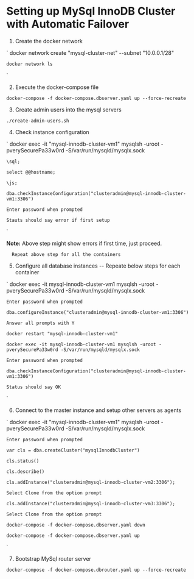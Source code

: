 # Setting up MySql InnoDB Cluster with Automatic Failover

1. Create the docker network

`
    docker network create "mysql-cluster-net" --subnet "10.0.0.1/28"

    docker network ls
`

2. Execute the docker-compose file

`
    docker-compose -f docker-compose.dbserver.yaml up --force-recreate
`

3. Create admin users into the mysql servers

`
    ./create-admin-users.sh
`

4. Check instance configuration

`
    docker exec -it "mysql-innodb-cluster-vm1" mysqlsh -uroot -pverySecurePa33w0rd -S/var/run/mysqld/mysqlx.sock

    \sql;

    select @@hostname;

    \js;

    dba.checkInstanceConfiguration("clusteradmin@mysql-innodb-cluster-vm1:3306")

    Enter password when prompted

    Stauts should say error if first setup
`

**Note:** Above step might show errors if first time, just proceed.

      Repeat above step for all the containers

5. Configure all database instances -- Repeate below steps for each container

`
    docker exec -it mysql-innodb-cluster-vm1 mysqlsh -uroot -pverySecurePa33w0rd -S/var/run/mysqld/mysqlx.sock

    Enter password when prompted

    dba.configureInstance("clusteradmin@mysql-innodb-cluster-vm1:3306")

    Answer all prompts with Y

    docker restart "mysql-innodb-cluster-vm1"

    docker exec -it mysql-innodb-cluster-vm1 mysqlsh -uroot -pverySecurePa33w0rd -S/var/run/mysqld/mysqlx.sock

    Enter password when prompted

    dba.checkInstanceConfiguration("clusteradmin@mysql-innodb-cluster-vm1:3306")

    Status should say OK

`

6. Connect to the master instance and setup other servers as agents

`
    docker exec -it "mysql-innodb-cluster-vm1" mysqlsh -uroot -pverySecurePa33w0rd -S/var/run/mysqld/mysqlx.sock

    Enter password when prompted

    var cls = dba.createCluster("mysqlInnodbCluster")   

    cls.status()                                       

    cls.describe()                                      

    cls.addInstance("clusteradmin@mysql-innodb-cluster-vm2:3306");

    Select Clone from the option prompt

    cls.addInstance("clusteradmin@mysql-innodb-cluster-vm3:3306");

    Select Clone from the option prompt

    docker-compose -f docker-compose.dbserver.yaml down

    docker-compose -f docker-compose.dbserver.yaml up

`

7. Bootstrap MySql router server

`
    docker-compose -f docker-compose.dbrouter.yaml up --force-recreate
`




